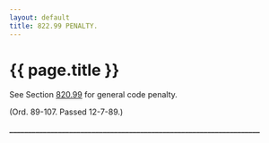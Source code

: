```yaml
---
layout: default 
title: 822.99 PENALTY.
---
```


{{ page.title }}
================

See Section [820.99](39b74b22.html) for general code penalty.

(Ord. 89-107. Passed 12-7-89.)

**\_\_\_\_\_\_\_\_\_\_\_\_\_\_\_\_\_\_\_\_\_\_\_\_\_\_\_\_\_\_\_\_\_\_\_\_\_\_\_\_\_\_\_\_\_\_\_\_\_\_\_\_\_\_\_\_\_\_\_\_\_\_\_\_\_\_\_**
